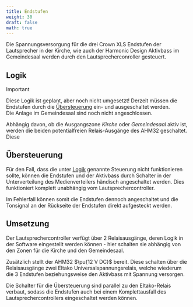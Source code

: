 ```yaml
---
title: Endstufen
weight: 30
draft: false
math: true
---
```


Die Spannungsversorgung für die drei Crown XLS Endstufen der Lautsprecher in der Kirche, wie auch der Harmonic Design Aktivbass im Gemeindesaal werden durch den Lautsprecherconroller gesteuert.

## Logik

> [!IMPORTANT]
> Diese Logik ist geplant, aber noch nicht umgesetzt!
> Derzeit müssen die Endstufen durch die [Übersteuerung](#übersteuerung) ein- und ausgeschaltet werden.  
> Die Anlage im Gemeindesaal sind noch nicht angeschlossen.

Abhängig davon, ob die Ausgangszone _Kirche_ oder _Gemeindesaal_ aktiv ist, werden die beiden potentialfreien Relais-Ausgänge des AHM32 geschaltet. Diese

## Übersteuerung

Für den Fall, dass die unter [Logik](#logik) genannte Steuerung nicht funktionieren sollte, können die Endstufen und der Aktivbass durch Schalter in der Unterverteilung des Medienverteilers händisch angeschaltet werden.
Dies funktioniert komplett unabhängig vom Lautsprechercontroller.

Im Fehlerfall können somit die Endstufen dennoch angeschaltet und die Tonsignal an der Rückseite der Endstufen direkt aufgesteckt werden.

## Umsetzung

Der Lautsprechercontroller verfügt über 2 Relaisausgänge, deren Logik in der Software eingestellt werden können - hier schalten sie abhängig von den Zonen für die Kirche und den Gemeindesaal.

Zusätzlich stellt der AHM32 $\pu{12 V DC}$ bereit.
Diese schalten über die Relaisausgänge zwei Eltako Universalspannungsrelais, welche wiederum die 3 Endstufen beziehungsweise den Aktivbass mit Spannung versorgen.

Die Schalter für die Übersteuerung sind parallel zu den Eltako-Relais verbaut, sodass die Endstufen auch bei einem Komplettausfall des Lautsprechercontrollers eingeschaltet werden können.
